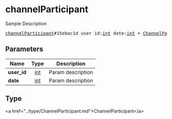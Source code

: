 # channelParticipant

Sample Description

<pre>
<a href="../constructor/channelParticipant.md">channelParticipant</a>#15ebac1d user_id:<a href="../type/int.md">int</a> date:<a href="../type/int.md">int</a> = <a href="../type/ChannelParticipant.md">ChannelParticipant</a>;
</pre>

## Parameters

| Name | Type | Description |
|------|:----:|-------------|
| **user_id** | <a href="../type/int.md">int</a> | Param description |
| **date** | <a href="../type/int.md">int</a> | Param description |

## Type

&lt;a href=&#34;../type/ChannelParticipant.md&#34;&gt;ChannelParticipant&lt;/a&gt;
